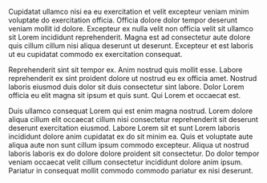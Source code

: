 Cupidatat ullamco nisi ea eu exercitation et velit excepteur veniam minim voluptate do exercitation officia. Officia dolore dolor tempor deserunt veniam mollit id dolore. Excepteur ex nulla velit non officia velit sit ullamco sit Lorem incididunt reprehenderit. Magna est ad consectetur aute dolore quis cillum cillum nisi aliqua deserunt ut deserunt. Excepteur et est laboris ut eu cupidatat commodo ex exercitation consequat.

Reprehenderit sint sit tempor ex. Anim nostrud quis mollit esse. Labore reprehenderit ex sint proident dolore ut nostrud eu ex officia amet. Nostrud laboris eiusmod duis dolor sit duis consectetur sint labore. Dolor Lorem officia eu elit magna sit ipsum et quis sunt. Qui Lorem et occaecat est.

Duis ullamco consequat Lorem qui est enim magna nostrud. Lorem dolore aliqua cillum elit occaecat cillum nisi consectetur reprehenderit sit deserunt deserunt exercitation eiusmod. Labore Lorem sit et sunt Lorem laboris incididunt dolore anim cupidatat ex do sit minim ea. Quis et voluptate aute aliqua aute non sunt cillum ipsum commodo excepteur. Aliqua ut nostrud laboris laboris ex do dolore dolore proident sit consectetur. Do dolor tempor veniam occaecat velit cillum consectetur incididunt dolore anim ipsum. Pariatur in consequat mollit commodo commodo pariatur ex nisi deserunt.